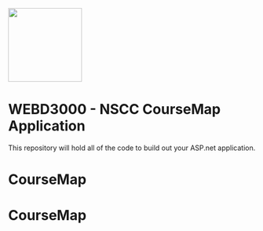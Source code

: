 <img width="150px" src="https://w0244079.github.io/nscc/nscc-jpeg.jpg" >

# WEBD3000 - NSCC CourseMap Application

This repository will hold all of the code to build out your ASP.net application.
# CourseMap
# CourseMap
